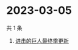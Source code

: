 # 2023-03-05

共 1 条

<!-- BEGIN -->
<!-- 最后更新时间 Sun Mar 05 2023 06:08:37 GMT+0800 (China Standard Time) -->

1. [进击的巨人最终季更新](https://www.zhihu.com/search?q=进击的巨人最终季更新)

<!-- END -->
